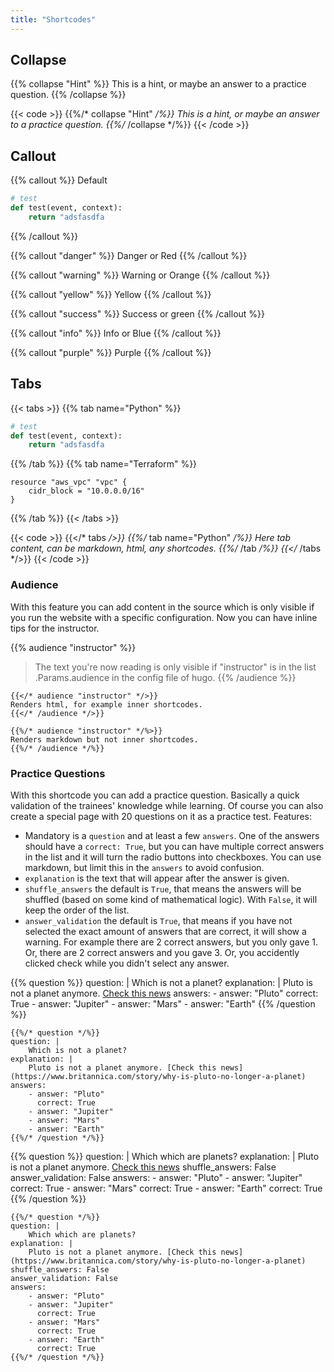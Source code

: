 ```yaml
---
title: "Shortcodes"
---
```


## Collapse

{{% collapse "Hint" %}}
This is a hint, or maybe an answer to a practice question.
{{% /collapse %}}

{{< code >}}
{{%/* collapse "Hint" */%}}
This is a hint, or maybe an answer to a practice question.
{{%/* /collapse */%}}
{{< /code >}}

## Callout

{{% callout %}}
Default

```python 
# test
def test(event, context):
    return "adsfasdfa
```
{{% /callout %}}

{{% callout "danger" %}}
Danger or Red
{{% /callout %}}

{{% callout "warning" %}}
Warning or Orange
{{% /callout %}}

{{% callout "yellow" %}}
Yellow
{{% /callout %}}

{{% callout "success" %}}
Success or green
{{% /callout %}}

{{% callout "info" %}}
Info or Blue
{{% /callout %}}

{{% callout "purple" %}}
Purple
{{% /callout %}}

## Tabs 

{{< tabs >}}
{{% tab name="Python" %}}
```python 
# test
def test(event, context):
    return "adsfasdfa
```
{{% /tab %}}
{{% tab name="Terraform" %}}
```text [] 
resource "aws_vpc" "vpc" {
    cidr_block = "10.0.0.0/16"
}
```
{{% /tab %}}
{{< /tabs >}}

{{< code >}}
{{</* tabs */>}}
{{%/* tab name="Python" */%}}
Here tab content, can be markdown, html, any shortcodes.
{{%/* /tab */%}}
{{</* /tabs */>}}
{{< /code >}}

### Audience

With this feature you can add content in the source which is only visible if you run the website with a specific configuration. Now you can have inline tips for the instructor.

{{% audience "instructor" %}}
> The text you're now reading is only visible if "instructor" is in the list .Params.audience in the config file of hugo.
{{% /audience %}}

```text
{{</* audience "instructor" */>}}
Renders html, for example inner shortcodes.
{{</* /audience */>}}
```

```text
{{%/* audience "instructor" */%>}}
Renders markdown but not inner shortcodes.
{{%/* /audience */%}}
```

### Practice Questions

With this shortcode you can add a practice question. Basically a quick validation of the trainees' knowledge while learning. Of course you can also create a special page with 20 questions on it as a practice test. Features:

* Mandatory is a `question` and at least a few `answers`. One of the answers should have a `correct: True`, but you can have multiple correct answers in the list and it will turn the radio buttons into checkboxes. You can use markdown, but  limit this in the `answers` to avoid confusion.
* `explanation` is the text that will appear after the answer is given.
* `shuffle_answers` the default is `True`, that means the answers will be shuffled (based on some kind of mathematical logic). With `False`, it will keep the order of the list.
* `answer_validation` the default is `True`, that means if you have not selected the exact amount of answers that are correct, it will show a warning. For example there are 2 correct answers, but you only gave 1. Or, there are 2 correct answers and you gave 3. Or, you accidently clicked check while you didn't select any answer.

{{% question %}}
question: |
    Which is not a planet?
explanation: |
    Pluto is not a planet anymore. [Check this news](https://www.britannica.com/story/why-is-pluto-no-longer-a-planet)
answers:
    - answer: "Pluto"
      correct: True
    - answer: "Jupiter"
    - answer: "Mars"
    - answer: "Earth"
{{% /question %}}

```text []
{{%/* question */%}}
question: |
    Which is not a planet?
explanation: |
    Pluto is not a planet anymore. [Check this news](https://www.britannica.com/story/why-is-pluto-no-longer-a-planet)
answers:
    - answer: "Pluto"
      correct: True
    - answer: "Jupiter"
    - answer: "Mars"
    - answer: "Earth"
{{%/* /question */%}}
```

{{% question %}}
question: |
    Which which are planets?
explanation: |
    Pluto is not a planet anymore. [Check this news](https://www.britannica.com/story/why-is-pluto-no-longer-a-planet)
shuffle_answers: False
answer_validation: False
answers:
    - answer: "Pluto"
    - answer: "Jupiter"
      correct: True
    - answer: "Mars"
      correct: True
    - answer: "Earth"
      correct: True
{{% /question %}}

```text []
{{%/* question */%}}
question: |
    Which which are planets?
explanation: |
    Pluto is not a planet anymore. [Check this news](https://www.britannica.com/story/why-is-pluto-no-longer-a-planet)
shuffle_answers: False
answer_validation: False
answers:
    - answer: "Pluto"
    - answer: "Jupiter"
      correct: True
    - answer: "Mars"
      correct: True
    - answer: "Earth"
      correct: True
{{%/* /question */%}}
```

